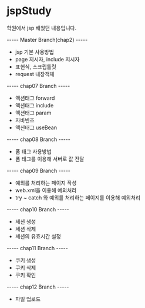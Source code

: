 # jspStudy
학원에서 jsp 배웠던 내용입니다.

----- Master Branch(chap2) -----
* jsp 기본 사용방법
* page 지시자, include 지시자
* 표현식, 스크립틀릿
* request 내장객체

----- chap07 Branch -----
* 액션태그 forward
* 액션태그 include
* 액션태그 param
* 자바빈즈
* 액션태그 useBean

----- chap08 Branch -----
* 폼 태그 사용방법
* 폼 태그를 이용해 서버로 값 전달

----- chap09 Branch -----
* 예외를 처리하는 페이지 작성
* web.xml을 이용해 예외처리
* try ~ catch 와 예외를 처리하는 페이지를 이용해 예외처리

----- chap10 Branch -----
* 세션 생성
* 세션 삭제
* 세션의 유효시간 설정

----- chap11 Branch -----
* 쿠키 생성
* 쿠키 삭제
* 쿠키 확인

----- chap12 Branch -----
* 파일 업로드
